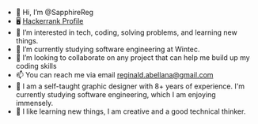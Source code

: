 - 👋 Hi, I’m @SapphireReg
- 🖥️ [Hackerrank Profile](https://www.hackerrank.com/reginald_abella1)
- 👀 I’m interested in tech, coding, solving problems, and learning new things.
- 🌱 I’m currently studying software engineering at Wintec.
- 💞️ I’m looking to collaborate on any project that can help me build up my coding skills
- 📫 You can reach me via email reginald.abellana@gmail.com
- 📢 I am a self-taught graphic designer with 8+ years of experience. I'm currently studying software engineering, which I am enjoying immensely.  
- 📢 I like learning new things, I am creative and a good technical thinker. 


<!---
SapphireReg/SapphireReg is a ✨ special ✨ repository because its `README.md` (this file) appears on your GitHub profile.
You can click the Preview link to take a look at your changes.
--->
